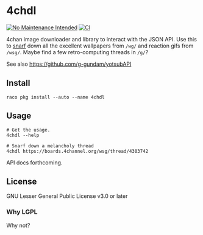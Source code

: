 4chdl
=====

[![No Maintenance Intended](https://unmaintained.tech/badge.svg)](https://unmaintained.tech/)
[![CI](https://github.com/winny-/4chdl/actions/workflows/ci.yml/badge.svg)](https://github.com/winny-/4chdl/actions/workflows/ci.yml)

4chan image downloader and library to interact with the JSON API.  Use this to
[snarf](https://www.freebsd.org/cgi/man.cgi?query=snarf&apropos=0&sektion=0&manpath=FreeBSD+13.0-RELEASE+and+Ports&arch=default&format=html)
down all the excellent wallpapers from `/wg/` and reaction gifs from `/wsg/`.
Maybe find a few retro-computing threads in `/g/`?

See also https://github.com/g-gundam/yotsubAPI

## Install

```
raco pkg install --auto --name 4chdl
```

## Usage

```
# Get the usage.
4chdl --help

# Snarf down a melancholy thread
4chdl https://boards.4channel.org/wsg/thread/4303742
```

API docs forthcoming.

## License

GNU Lesser General Public License v3.0 or later

### Why LGPL

Why not?
